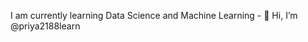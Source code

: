 I am currently learning Data Science and Machine Learning - 👋 Hi, I’m @priya2188learn


<!---
priya2188learn/priya2188learn is a ✨ special ✨ repository because its `README.md` (this file) appears on your GitHub profile.
You can click the Preview link to take a look at your changes.
--->
